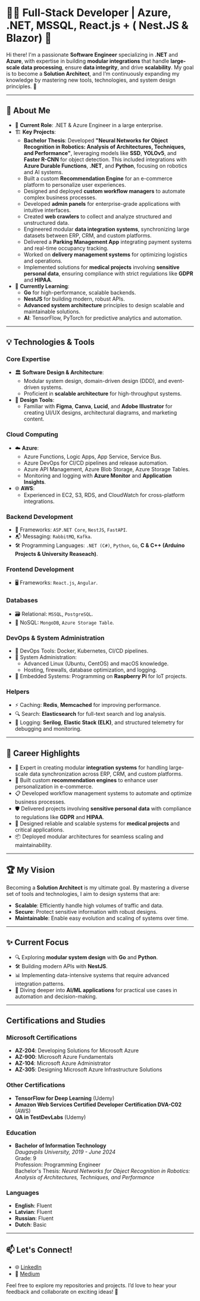 # 👨‍💻 Full-Stack Developer | Azure, .NET, MSSQL, React.js + ( Nest.JS & Blazor) 🚀

Hi there! I'm a passionate **Software Engineer** specializing in **.NET** and **Azure**, with expertise in building **modular integrations** that handle **large-scale data processing**, ensure **data integrity**, and drive **scalability**. My goal is to become a **Solution Architect**, and I’m continuously expanding my knowledge by mastering new tools, technologies, and system design principles. 🚀

---

## 🔧 About Me

- 💼 **Current Role**: .NET & Azure Engineer in a large enterprise.
- 🏗️ **Key Projects**:
  - **Bachelor Thesis**: Developed **"Neural Networks for Object Recognition in Robotics: Analysis of Architectures, Techniques, and Performance"**, leveraging models like **SSD**, **YOLOv5**, and **Faster R-CNN** for object detection. This included integrations with **Azure Durable Functions**, **.NET**, and **Python**, focusing on robotics and AI systems.
  - Built a custom **Recommendation Engine** for an e-commerce platform to personalize user experiences.
  - Designed and deployed **custom workflow managers** to automate complex business processes.
  - Developed **admin panels** for enterprise-grade applications with intuitive interfaces.
  - Created **web crawlers** to collect and analyze structured and unstructured data.
  - Engineered modular **data integration systems**, synchronizing large datasets between ERP, CRM, and custom platforms.
  - Delivered a **Parking Management App** integrating payment systems and real-time occupancy tracking.
  - Worked on **delivery management systems** for optimizing logistics and operations.
  - Implemented solutions for **medical projects** involving **sensitive personal data**, ensuring compliance with strict regulations like **GDPR** and **HIPAA**.
- 🌱 **Currently Learning**:
  - **Go** for high-performance, scalable backends.
  - **NestJS** for building modern, robust APIs.
  - **Advanced system architecture** principles to design scalable and maintainable solutions.
  - **AI**: TensorFlow, PyTorch for predictive analytics and automation.

---

## 💡 Technologies & Tools

### **Core Expertise**
- 🏛️ **Software Design & Architecture**:
  - Modular system design, domain-driven design (DDD), and event-driven systems.
  - Proficient in **scalable architecture** for high-throughput systems.
- 🎨 **Design Tools**:
  - Familiar with **Figma**, **Canva**, **Lucid**, and **Adobe Illustrator** for creating UI/UX designs, architectural diagrams, and marketing content.

### **Cloud Computing**
- ☁️ **Azure**:
  - Azure Functions, Logic Apps, App Service, Service Bus.
  - Azure DevOps for CI/CD pipelines and release automation.
  - Azure API Management, Azure Blob Storage, Azure Storage Tables.
  - Monitoring and logging with **Azure Monitor** and **Application Insights**.
- 🌐 **AWS**:
  - Experienced in EC2, S3, RDS, and CloudWatch for cross-platform integrations.

### **Backend Development**
- 🔧 Frameworks: `ASP.NET Core`, `NestJS`, `FastAPI`.
- 📬 Messaging: `RabbitMQ`, `Kafka`.
- 🛠️ Programming Languages: `.NET (C#)`, `Python`, `Go`, **C & C++ (Arduino Projects & University Reaseach)**.

### **Frontend Development**
- 🖥️ Frameworks: `React.js`, `Angular`.

### **Databases**
- 🗃️ Relational: `MSSQL`, `PostgreSQL`.
- 📂 NoSQL: `MongoDB`, `Azure Storage Table`.

### **DevOps & System Administration**
- 🐳 DevOps Tools: Docker, Kubernetes, CI/CD pipelines.
- 🐧 System Administration:
  - Advanced Linux (Ubuntu, CentOS) and macOS knowledge.
  - Hosting, firewalls, database optimization, and logging.
- 🔌 Embedded Systems: Programming on **Raspberry Pi** for IoT projects.

### **Helpers**
- ⚡ Caching: **Redis**, **Memcached** for improving performance.
- 🔍 Search: **Elasticsearch** for full-text search and log analysis.
- 📜 Logging: **Serilog**, **Elastic Stack (ELK)**, and structured telemetry for debugging and monitoring.

---

## 🌟 Career Highlights

- 🔄 Expert in creating modular **integration systems** for handling large-scale data synchronization across ERP, CRM, and custom platforms.
- 🛒 Built custom **recommendation engines** to enhance user personalization in e-commerce.
- 📋 Developed workflow management systems to automate and optimize business processes.
- 🛡️ Delivered projects involving **sensitive personal data** with compliance to regulations like **GDPR** and **HIPAA**.
- 🏥 Designed reliable and scalable systems for **medical projects** and critical applications.
- 📦 Deployed modular architectures for seamless scaling and maintainability.

---

## 🏆 My Vision

Becoming a **Solution Architect** is my ultimate goal. By mastering a diverse set of tools and technologies, I aim to design systems that are:
- **Scalable**: Efficiently handle high volumes of traffic and data.
- **Secure**: Protect sensitive information with robust designs.
- **Maintainable**: Enable easy evolution and scaling of systems over time.

---

## ✨ Current Focus

- 🔍 Exploring **modular system design** with **Go** and **Python**.
- 🛠️ Building modern APIs with **NestJS**.
- 📊 Implementing data-intensive systems that require advanced integration patterns.
- 🌱 Diving deeper into **AI/ML applications** for practical use cases in automation and decision-making.

---

## Certifications and Studies

### Microsoft Certifications
- **AZ-204**: Developing Solutions for Microsoft Azure
- **AZ-900**: Microsoft Azure Fundamentals
- **AZ-104**: Microsoft Azure Administrator
- **AZ-305**: Designing Microsoft Azure Infrastructure Solutions

### Other Certifications
- **TensorFlow for Deep Learning** (Udemy)
- **Amazon Web Services Certified Developer Certification DVA-C02** (AWS)
- **QA in TestDevLabs** (Udemy)

### Education
- **Bachelor of Information Technology**  
  *Daugavpils University, 2019 - June 2024*  
  Grade: 9  
  Profession: Programming Engineer  
  Bachelor's Thesis: *Neural Networks for Object Recognition in Robotics: Analysis of Architectures, Techniques, and Performance*
  
### Languages
- **English**: Fluent
- **Latvian**: Fluent
- **Russian**: Fluent
- **Dutch**: Basic

---

## 📫 Let's Connect!
- 🌐 [LinkedIn](https://www.linkedin.com/in/nikita-nikitins-499290201/)
- 📖 [Medium](https://medium.com/@nikitinsn6)

Feel free to explore my repositories and projects. I’d love to hear your feedback and collaborate on exciting ideas! 🌟
